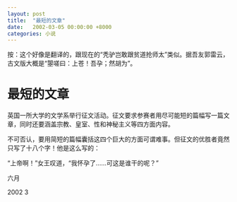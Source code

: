 ```yaml
---
layout: post
title:  "最短的文章"
date:   2002-03-05 00:00:00 +8000
categories: 小说
---
```


按：这个好像是翻译的，跟现在的“秃驴岂敢跟贫道抢师太”类似。据吾友郭雷云，古文版大概是“曌嗟曰：上苍！吾孕；然胡为”。

# 最短的文章

英国一所大学的文学系举行征文活动。征文要求参赛者用尽可能短的篇幅写一篇文章，同时还要涵盖宗教、皇室、性和神秘主义等四方面内容。

不可否认，要用简短的篇幅囊括这四个巨大的方面可谓难事。但征文的优胜者竟然只写了十八个字！他是这么写的：



“上帝啊！”女王叹道，“我怀孕了……可这是谁干的呢？”



六月

2002 3